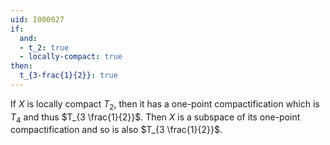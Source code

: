 ```yaml
---
uid: I000027
if:
  and:
  - t_2: true
  - locally-compact: true
then:
  t_{3-frac{1}{2}}: true
---
```

If $X$ is locally compact $T_2$, then it has a one-point compactification which is $T_4$ and thus $T_{3 \frac{1}{2}}$. Then $X$ is a subspace of its one-point compactification and so is also $T_{3 \frac{1}{2}}$.

